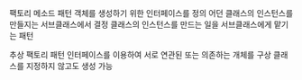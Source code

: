 팩토리 메소드 패턴
객체를 생성하기 위한 인터페이스를 정의
어던 클래스의 인스턴스를 만들지는 서브클래스에서 결정
클래스의 인스턴스를 만드는 일을 서브클래스에게 맡기는 패턴


추상 팩토리 패턴
인터페이스를 이용하여 서로 연관된 또는 의존하는 개체를 구상 클래스를 지정하지 않고도 생성 가능
